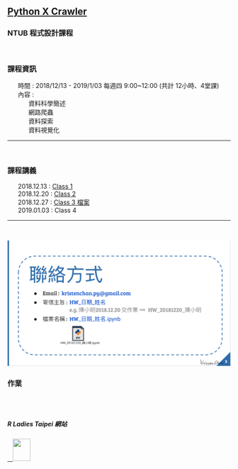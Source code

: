 <h2> <a href="https://kristenchan.github.io/Python_Crawler/">Python X Crawler</a> </h2> 

<h3> NTUB 程式設計課程 </h3>

<br>
<p>
     <h3><b>課程資訊</b></h3>
     <ul class="task-list">
        <li>時間 : 2018/12/13 - 2019/1/03 每週四 9:00~12:00 (共計 12小時、4堂課)</li>
        <li>內容 :
          <ul class="task-list">
             <li>資料科學簡述</li>
             <li>網路爬蟲</li>
             <li>資料探索</li>
             <li>資料視覺化</li>
          </ul>
        </li>
     </ul>
</p>  
<hr size="1">
<br>
<p>
    <h3><b>課程講義</b></h3>
    <ul class="task-list">
          <li>2018.12.13 : <a href="https://drive.google.com/file/d/12cFD1_GANNKG4eW-XgxLoozj6nRQElqv/view?usp=sharing">Class 1</a></li>
          <li>2018.12.20 : <a href="https://drive.google.com/file/d/1FU1g1FD9zhjS3mbzZw_gTfyx6bp0OOKG/view?usp=sharing">Class 2</a></li>
          <li>2018.12.27 : <a href="https://drive.google.com/open?id=1ZMcJV470vE9IycLFihxanR9zm2XhRz8g">Class 3 </a> <a href="https://drive.google.com/open?id=1SOEOJElzU1Zzkt0K3fpGHLJ3ONFX0wcj">檔案</a></li>
          <li>2019.01.03 : Class 4 </li>
    </ul>
</p>
<hr size="1">
<br>
<p align="center">
     <img src="https://raw.githubusercontent.com/kristenchan/Python_Crawler/master/connect.png" width="600px" >
</p>     
<p>
    <h3><b>作業</b></h3>
</p>
     
<br>
<br>
<p>
<h5>R Ladies Taipei 網站</h5>
<a href="https://rladiestaipei.github.io/R-Ladies-Taipei/">
    <img src="https://secure.meetupstatic.com/photos/event/7/d/8/d/global_456452141.jpeg" height="50" width="40">
</a>
</p>

